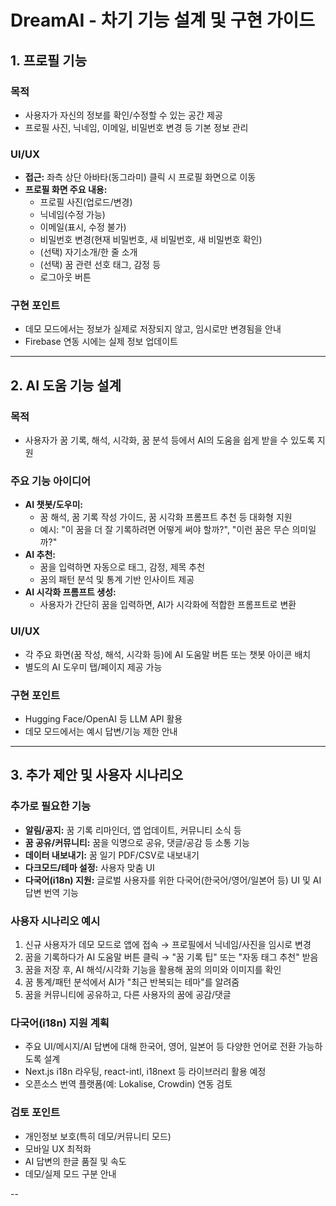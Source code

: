 # DreamAI - 차기 기능 설계 및 구현 가이드

## 1. 프로필 기능

### 목적
- 사용자가 자신의 정보를 확인/수정할 수 있는 공간 제공
- 프로필 사진, 닉네임, 이메일, 비밀번호 변경 등 기본 정보 관리

### UI/UX
- **접근:** 좌측 상단 아바타(동그라미) 클릭 시 프로필 화면으로 이동
- **프로필 화면 주요 내용:**
  - 프로필 사진(업로드/변경)
  - 닉네임(수정 가능)
  - 이메일(표시, 수정 불가)
  - 비밀번호 변경(현재 비밀번호, 새 비밀번호, 새 비밀번호 확인)
  - (선택) 자기소개/한 줄 소개
  - (선택) 꿈 관련 선호 태그, 감정 등
  - 로그아웃 버튼

### 구현 포인트
- 데모 모드에서는 정보가 실제로 저장되지 않고, 임시로만 변경됨을 안내
- Firebase 연동 시에는 실제 정보 업데이트

---

## 2. AI 도움 기능 설계

### 목적
- 사용자가 꿈 기록, 해석, 시각화, 꿈 분석 등에서 AI의 도움을 쉽게 받을 수 있도록 지원

### 주요 기능 아이디어
- **AI 챗봇/도우미:**
  - 꿈 해석, 꿈 기록 작성 가이드, 꿈 시각화 프롬프트 추천 등 대화형 지원
  - 예시: "이 꿈을 더 잘 기록하려면 어떻게 써야 할까?", "이런 꿈은 무슨 의미일까?"
- **AI 추천:**
  - 꿈을 입력하면 자동으로 태그, 감정, 제목 추천
  - 꿈의 패턴 분석 및 통계 기반 인사이트 제공
- **AI 시각화 프롬프트 생성:**
  - 사용자가 간단히 꿈을 입력하면, AI가 시각화에 적합한 프롬프트로 변환

### UI/UX
- 각 주요 화면(꿈 작성, 해석, 시각화 등)에 AI 도움말 버튼 또는 챗봇 아이콘 배치
- 별도의 AI 도우미 탭/페이지 제공 가능

### 구현 포인트
- Hugging Face/OpenAI 등 LLM API 활용
- 데모 모드에서는 예시 답변/기능 제한 안내

---

## 3. 추가 제안 및 사용자 시나리오

### 추가로 필요한 기능
- **알림/공지:** 꿈 기록 리마인더, 앱 업데이트, 커뮤니티 소식 등
- **꿈 공유/커뮤니티:** 꿈을 익명으로 공유, 댓글/공감 등 소통 기능
- **데이터 내보내기:** 꿈 일기 PDF/CSV로 내보내기
- **다크모드/테마 설정:** 사용자 맞춤 UI
- **다국어(i18n) 지원:** 글로벌 사용자를 위한 다국어(한국어/영어/일본어 등) UI 및 AI 답변 번역 기능

### 사용자 시나리오 예시
1. 신규 사용자가 데모 모드로 앱에 접속 → 프로필에서 닉네임/사진을 임시로 변경
2. 꿈을 기록하다가 AI 도움말 버튼 클릭 → "꿈 기록 팁" 또는 "자동 태그 추천" 받음
3. 꿈을 저장 후, AI 해석/시각화 기능을 활용해 꿈의 의미와 이미지를 확인
4. 꿈 통계/패턴 분석에서 AI가 "최근 반복되는 테마"를 알려줌
5. 꿈을 커뮤니티에 공유하고, 다른 사용자의 꿈에 공감/댓글

### 다국어(i18n) 지원 계획
- 주요 UI/메시지/AI 답변에 대해 한국어, 영어, 일본어 등 다양한 언어로 전환 가능하도록 설계
- Next.js i18n 라우팅, react-intl, i18next 등 라이브러리 활용 예정
- 오픈소스 번역 플랫폼(예: Lokalise, Crowdin) 연동 검토

### 검토 포인트
- 개인정보 보호(특히 데모/커뮤니티 모드)
- 모바일 UX 최적화
- AI 답변의 한글 품질 및 속도
- 데모/실제 모드 구분 안내

--
